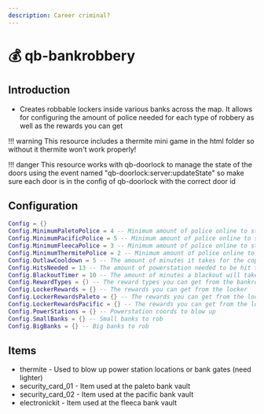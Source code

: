 ```yaml
---
description: Career criminal?
---
```


# 💰 qb-bankrobbery

## Introduction

* Creates robbable lockers inside various banks across the map. It allows for configuring the amount of police needed for each type of robbery as well as the rewards you can get

!!! warning
    This resource includes a thermite mini game in the html folder so without it thermite won't work properly!


!!! danger
    This resource works with qb-doorlock to manage the state of the doors using the event named "qb-doorlock:server:updateState" so make sure each door is in the config of qb-doorlock with the correct door id


## Configuration

```lua
Config = {}
Config.MinimumPaletoPolice = 4 -- Minimum amount of police online to start the robbery
Config.MinimumPacificPolice = 5 -- Minimum amount of police online to start the robbery
Config.MinimumFleecaPolice = 3 -- Minimum amount of police online to start the robbery
Config.MinimumThermitePolice = 2 -- Minimum amount of police online to use thermite
Config.OutlawCooldown = 5 -- The amount of minutes it takes for the cops to be able to be called again after they were called
Config.HitsNeeded = 13 -- The amount of powerstation needed to be hit to cause a blackout
Config.BlackoutTimer = 10 -- The amount of minutes a blackout will take until all power comes back
Config.RewardTypes = {) -- The reward types you can get from the bankrobbery
Config.LockerRewards = {} -- The rewards you can get from the locker
Config.LockerRewardsPaleto = {} -- The rewards you can get from the locker in paleto
Config.LockerRewardsPacific = {} -- The rewards you can get from the locker in pacific
Config.PowerStations = {} -- Powerstation coords to blow up
Config.SmallBanks = {} -- Small banks to rob
Config.BigBanks = {} -- Big banks to rob
```

## Items

* thermite - Used to blow up power station locations or bank gates (need lighter)
* security\_card\_01 - Item used at the paleto bank vault
* security\_card\_02 - Item used at the pacific bank vault
* electronickit - Item used at the fleeca bank vault
